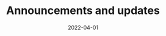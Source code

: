 ---
date: 2022-04-01
title: Announcements and updates
description: News, updates and announcements from the Budibase team.
cover: "/budibase-ui-gradient.png"
draft: false
---